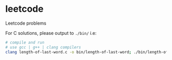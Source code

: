 # leetcode
Leetcode problems

For C solutions, please output to `./bin/` i.e:

```sh
# compile and run
# use gcc | g++ | clang compilers
clang length-of-last-word.c -o bin/length-of-last-word; ./bin/length-of-last-word
```
